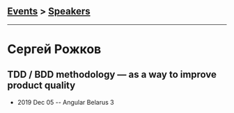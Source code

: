 ## [Events](../README.md) > [Speakers](../speakers.md)
---

# Сергей Рожков

## TDD &#x2F; BDD methodology — as a way to improve product quality
- 2019 Dec 05 -- Angular Belarus 3    
